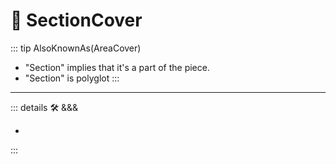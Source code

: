 # 🔻 <via>SectionCover</via>

::: tip AlsoKnownAs(AreaCover)

- "Section" implies that it's a part of the piece.
- "Section" is polyglot
:::

---

<!-- =================================================== -->
<!-- =================================================== -->
<!-- =================================================== -->
<!-- =================================================== -->
<!-- =================================================== -->
::: details 🛠 <dev>&&&</dev>

-

:::

